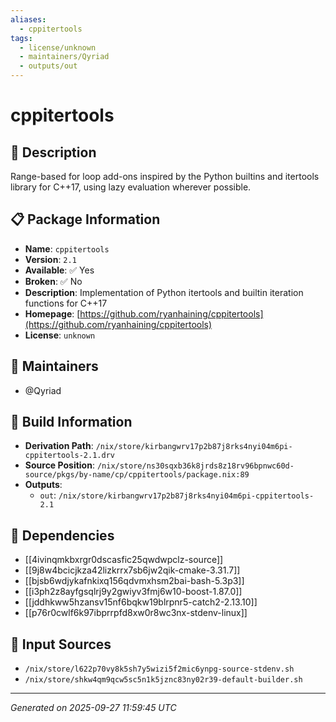 ```yaml
---
aliases:
  - cppitertools
tags:
  - license/unknown
  - maintainers/Qyriad
  - outputs/out
---
```


# cppitertools

## 📝 Description

Range-based for loop add-ons inspired by the Python builtins and itertools library
for C++17, using lazy evaluation wherever possible.


## 📋 Package Information

- **Name**: `cppitertools`
- **Version**: `2.1`
- **Available**: ✅ Yes
- **Broken**: ✅ No
- **Description**: Implementation of Python itertools and builtin iteration functions for C++17
- **Homepage**: [https://github.com/ryanhaining/cppitertools](https://github.com/ryanhaining/cppitertools)
- **License**: `unknown`
## 👥 Maintainers

- @Qyriad


## 🔧 Build Information

- **Derivation Path**: `/nix/store/kirbangwrv17p2b87j8rks4nyi04m6pi-cppitertools-2.1.drv`
- **Source Position**: `/nix/store/ns30sqxb36k8jrds8z18rv96bpnwc60d-source/pkgs/by-name/cp/cppitertools/package.nix:89`
- **Outputs**:
  - `out`:  `/nix/store/kirbangwrv17p2b87j8rks4nyi04m6pi-cppitertools-2.1`

## 🔗 Dependencies

- [[4ivinqmkbxrgr0dscasfic25qwdwpclz-source]]
- [[9j8w4bcicjkza42lizkrrx7sb6jw2qik-cmake-3.31.7]]
- [[bjsb6wdjykafnkixq156qdvmxhsm2bai-bash-5.3p3]]
- [[i3ph2z8ayfgsqlrj9y2gwiyv3fmj6w10-boost-1.87.0]]
- [[jddhkww5hzansv15nf6bqkw19blrpnr5-catch2-2.13.10]]
- [[p76r0cwlf6k97ibprrpfd8xw0r8wc3nx-stdenv-linux]]

## 📁 Input Sources

- `/nix/store/l622p70vy8k5sh7y5wizi5f2mic6ynpg-source-stdenv.sh`
- `/nix/store/shkw4qm9qcw5sc5n1k5jznc83ny02r39-default-builder.sh`

---
*Generated on 2025-09-27 11:59:45 UTC*
